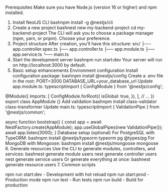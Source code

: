 Prerequisites
Make sure you have Node.js (version 16 or higher) and npm installed.
1. Install NestJS CLI
bashnpm install -g @nestjs/cli
2. Create a new project
bashnest new my-backend-project
cd my-backend-project
The CLI will ask you to choose a package manager (npm, yarn, or pnpm). Choose your preference.
3. Project structure
After creation, you'll have this structure:
src/
├── app.controller.spec.ts
├── app.controller.ts
├── app.module.ts
├── app.service.ts
└── main.ts
4. Start the development server
bashnpm run start:dev
Your server will run on http://localhost:3000 by default.
5. Basic setup enhancements
Environment configuration
Install configuration package:
bashnpm install @nestjs/config
Create a .env file in the root:
PORT=3000
DATABASE_URL=your_database_url
Update app.module.ts:
typescriptimport { ConfigModule } from '@nestjs/config';

@Module({
  imports: [
    ConfigModule.forRoot({
      isGlobal: true,
    }),
  ],
  // ...
})
export class AppModule {}
Add validation
bashnpm install class-validator class-transformer
Update main.ts:
typescriptimport { ValidationPipe } from '@nestjs/common';

async function bootstrap() {
  const app = await NestFactory.create(AppModule);
  app.useGlobalPipes(new ValidationPipe());
  await app.listen(3000);
}
Database setup (optional)
For PostgreSQL with TypeORM:
bashnpm install @nestjs/typeorm typeorm pg @types/pg
For MongoDB with Mongoose:
bashnpm install @nestjs/mongoose mongoose
6. Generate resources
Use the CLI to generate modules, controllers, and services:
bashnest generate module users
nest generate controller users
nest generate service users
Or generate everything at once:
bashnest generate resource users
7. Common scripts

npm run start:dev - Development with hot reload
npm run start:prod - Production mode
npm run test - Run tests
npm run build - Build for production
